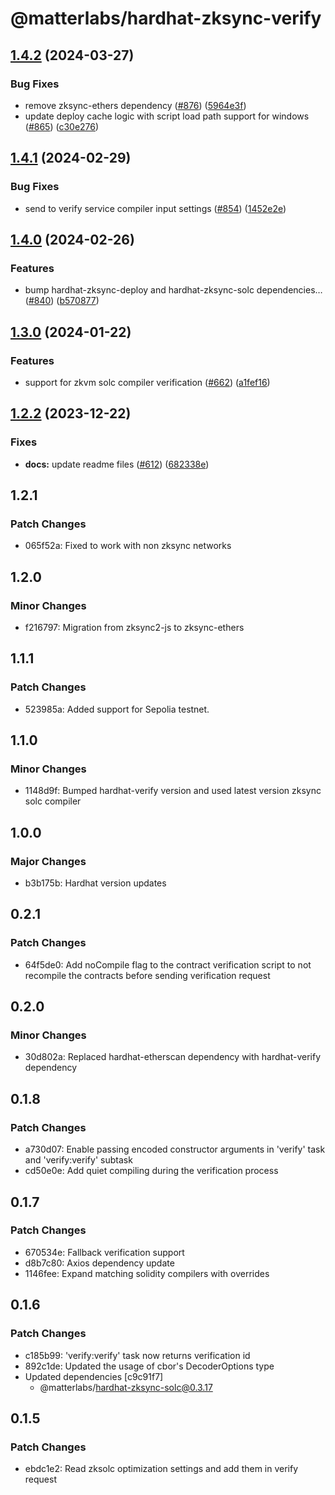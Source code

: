 # @matterlabs/hardhat-zksync-verify

## [1.4.2](https://github.com/matter-labs/hardhat-zksync/compare/@matterlabs/hardhat-zksync-verify-v1.4.1...@matterlabs/hardhat-zksync-verify-v1.4.2) (2024-03-27)


### Bug Fixes

* remove zksync-ethers dependency ([#876](https://github.com/matter-labs/hardhat-zksync/issues/876)) ([5964e3f](https://github.com/matter-labs/hardhat-zksync/commit/5964e3f35550bb14ddb50ca019e60d4b24d636d5))
* update deploy cache logic with script load path support for windows ([#865](https://github.com/matter-labs/hardhat-zksync/issues/865)) ([c30e276](https://github.com/matter-labs/hardhat-zksync/commit/c30e276903e97b12283bb742659e513bdb9dafe6))

## [1.4.1](https://github.com/matter-labs/hardhat-zksync/compare/@matterlabs/hardhat-zksync-verify-v1.4.0...@matterlabs/hardhat-zksync-verify-v1.4.1) (2024-02-29)


### Bug Fixes

* send to verify service compiler input settings ([#854](https://github.com/matter-labs/hardhat-zksync/issues/854)) ([1452e2e](https://github.com/matter-labs/hardhat-zksync/commit/1452e2e8db22d399a9142c07ea38ca7ce5fea697))

## [1.4.0](https://github.com/matter-labs/hardhat-zksync/compare/@matterlabs/hardhat-zksync-verify-v1.3.0...@matterlabs/hardhat-zksync-verify-v1.4.0) (2024-02-26)


### Features

* bump hardhat-zksync-deploy and hardhat-zksync-solc dependencies… ([#840](https://github.com/matter-labs/hardhat-zksync/issues/840)) ([b570877](https://github.com/matter-labs/hardhat-zksync/commit/b570877c78c74f3c88c7e62498e5f477d4ada616))

## [1.3.0](https://github.com/matter-labs/hardhat-zksync/compare/@matterlabs/hardhat-zksync-verify-v1.2.2...@matterlabs/hardhat-zksync-verify-v1.3.0) (2024-01-22)


### Features

* support for zkvm solc compiler verification ([#662](https://github.com/matter-labs/hardhat-zksync/issues/662)) ([a1fef16](https://github.com/matter-labs/hardhat-zksync/commit/a1fef1662ae5d9687d48bfa0e076cf3313e222df))

## [1.2.2](https://github.com/matter-labs/hardhat-zksync/compare/@matterlabs/hardhat-zksync-verify@1.2.1...@matterlabs/hardhat-zksync-verify-v1.2.2) (2023-12-22)


### Fixes

* **docs:** update readme files ([#612](https://github.com/matter-labs/hardhat-zksync/issues/612)) ([682338e](https://github.com/matter-labs/hardhat-zksync/commit/682338e60f52021206325ff6eeec2c394a118642))

## 1.2.1

### Patch Changes

- 065f52a: Fixed to work with non zksync networks

## 1.2.0

### Minor Changes

- f216797: Migration from zksync2-js to zksync-ethers

## 1.1.1

### Patch Changes

- 523985a: Added support for Sepolia testnet.

## 1.1.0

### Minor Changes

- 1148d9f: Bumped hardhat-verify version and used latest version zksync solc compiler

## 1.0.0

### Major Changes

- b3b175b: Hardhat version updates

## 0.2.1

### Patch Changes

- 64f5de0: Add noCompile flag to the contract verification script to not recompile the contracts before sending verification request

## 0.2.0

### Minor Changes

- 30d802a: Replaced hardhat-etherscan dependency with hardhat-verify dependency

## 0.1.8

### Patch Changes

- a730d07: Enable passing encoded constructor arguments in 'verify' task and 'verify:verify' subtask
- cd50e0e: Add quiet compiling during the verification process

## 0.1.7

### Patch Changes

- 670534e: Fallback verification support
- d8b7c80: Axios dependency update
- 1146fee: Expand matching solidity compilers with overrides

## 0.1.6

### Patch Changes

- c185b99: 'verify:verify' task now returns verification id
- 892c1de: Updated the usage of cbor's DecoderOptions type
- Updated dependencies [c9c91f7]
  - @matterlabs/hardhat-zksync-solc@0.3.17

## 0.1.5

### Patch Changes

- ebdc1e2: Read zksolc optimization settings and add them in verify request
